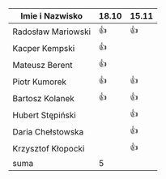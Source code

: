 Imie i Nazwisko  | 18.10 | 15.11 |
---------------- | ----- | ----- |
Radosław Mariowski | :+1: | :+1: |
Kacper Kempski | :+1: ||
Mateusz Berent | :+1: ||
Piotr Kumorek	 | :+1:	| :+1: |   	
Bartosz Kolanek	 | :+1:	| :+1: |
Hubert Stępiński |      |:+1:|
Daria Chełstowska |        | :+1: |
Krzysztof Kłopocki |      | :+1: |
suma             | 5   || 6 |
